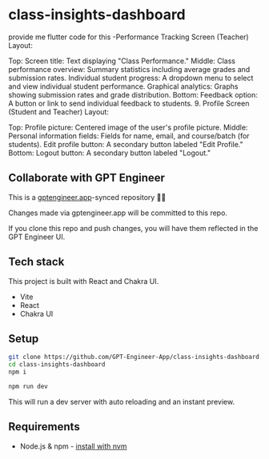 # class-insights-dashboard

provide me flutter code for this -Performance Tracking Screen (Teacher)
Layout:

Top:
Screen title: Text displaying "Class Performance."
Middle:
Class performance overview: Summary statistics including average grades and submission rates.
Individual student progress: A dropdown menu to select and view individual student performance.
Graphical analytics: Graphs showing submission rates and grade distribution.
Bottom:
Feedback option: A button or link to send individual feedback to students.
9. Profile Screen (Student and Teacher)
Layout:

Top:
Profile picture: Centered image of the user's profile picture.
Middle:
Personal information fields: Fields for name, email, and course/batch (for students).
Edit profile button: A secondary button labeled "Edit Profile."
Bottom:
Logout button: A secondary button labeled "Logout."


## Collaborate with GPT Engineer

This is a [gptengineer.app](https://gptengineer.app)-synced repository 🌟🤖

Changes made via gptengineer.app will be committed to this repo.

If you clone this repo and push changes, you will have them reflected in the GPT Engineer UI.

## Tech stack

This project is built with React and Chakra UI.

- Vite
- React
- Chakra UI

## Setup

```sh
git clone https://github.com/GPT-Engineer-App/class-insights-dashboard.git
cd class-insights-dashboard
npm i
```

```sh
npm run dev
```

This will run a dev server with auto reloading and an instant preview.

## Requirements

- Node.js & npm - [install with nvm](https://github.com/nvm-sh/nvm#installing-and-updating)
